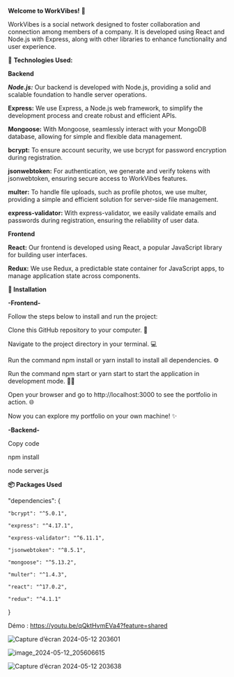   **Welcome to WorkVibes!** 🎉



WorkVibes is a social network designed to foster collaboration and connection among members of a company. It is developed using React and Node.js with Express, along with other libraries to enhance functionality and user experience.

🌟 **Technologies Used:**

**Backend**

***Node.js:*** Our backend is developed with Node.js, providing a solid and scalable foundation to handle server operations.

**Express:** We use Express, a Node.js web framework, to simplify the development process and create robust and efficient APIs.

**Mongoose:** With Mongoose, seamlessly interact with your MongoDB database, allowing for simple and flexible data management.

**bcrypt:** To ensure account security, we use bcrypt for password encryption during registration.

**jsonwebtoken:** For authentication, we generate and verify tokens with jsonwebtoken, ensuring secure access to WorkVibes features.

**multer:** To handle file uploads, such as profile photos, we use multer, providing a simple and efficient solution for server-side file management.

**express-validator:** With express-validator, we easily validate emails and passwords during registration, ensuring the reliability of user data.


**Frontend**

**React:** Our frontend is developed using React, a popular JavaScript library for building user interfaces.

**Redux:** We use Redux, a predictable state container for JavaScript apps, to manage application state across components.


**🚀 Installation**

**-Frontend-**

Follow the steps below to install and run the project:

Clone this GitHub repository to your computer. 📂

Navigate to the project directory in your terminal. 💻

Run the command npm install or yarn install to install all dependencies. ⚙️

Run the command npm start or yarn start to start the application in development mode. 🏃‍♂️

Open your browser and go to http://localhost:3000 to see the portfolio in action. 🌐

Now you can explore my portfolio on your own machine! ✨

**-Backend-**

Copy code

npm install

node server.js



**📦 Packages Used**

  "dependencies": {
  
    "bcrypt": "^5.0.1",
    
    "express": "^4.17.1",
    
    "express-validator": "^6.11.1",
    
    "jsonwebtoken": "^8.5.1",
    
    "mongoose": "^5.13.2",
    
    "multer": "^1.4.3",
    
    "react": "^17.0.2",
    
    "redux": "^4.1.1" 
  }

Démo :   https://youtu.be/qQktHvmEVa4?feature=shared



![Capture d’écran 2024-05-12 203601](https://github.com/imene-yahiaoui/portfolio/assets/76797190/909c248a-1fdb-4206-8478-fe85e7feaef5)


![image_2024-05-12_205606615](https://github.com/imene-yahiaoui/portfolio/assets/76797190/4c61f378-9f45-4651-b9ba-f8586b143ebf)




![Capture d’écran 2024-05-12 203638](https://github.com/imene-yahiaoui/portfolio/assets/76797190/04dae53f-518b-4a96-a3a3-4fed9343f463)
